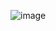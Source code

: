 ![image](https://user-images.githubusercontent.com/75327385/147917687-a6e016e9-7489-49d6-b2ab-0d85fc0decb4.png)
